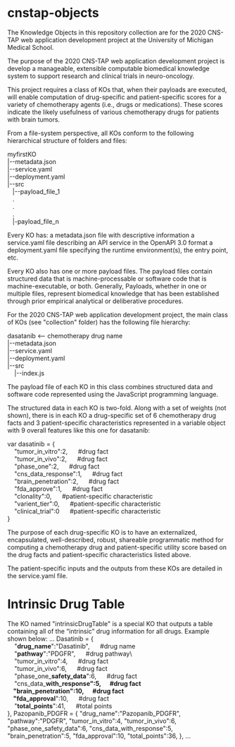 # cnstap-objects
The Knowledge Objects in this repository collection are for the 2020 CNS-TAP web application development project at the University of Michigan Medical School.

The purpose of the 2020 CNS-TAP web application development project is develop a manageable, extensible computable biomedical knowledge system to support research and clinical trials in neuro-oncology.

This project requires a class of KOs that, when their payloads are executed, will enable computation of drug-specific and patient-specific scores for a variety of chemotherapy agents (i.e., drugs or medications). These scores indicate the likely usefulness of various chemotherapy drugs for patients with brain tumors.

From a file-system perspective, all KOs conform to the following hierarchical structure of folders and files:

myfirstKO\
|--metadata.json\
|--service.yaml\
|--deployment.yaml\
|--src\
&nbsp;&nbsp;&nbsp;|--payload_file_1\
&nbsp;&nbsp;&nbsp;.\
&nbsp;&nbsp;&nbsp;.\
&nbsp;&nbsp;&nbsp;.\
&nbsp;&nbsp;&nbsp;|-payload_file_n


Every KO has:
a metadata.json file with descriptive information
a service.yaml file describing an API service in the OpenAPI 3.0 format
a deployment.yaml file specifying the runtime environment(s), the entry point, etc.

Every KO also has one or more payload files. The payload files contain structured data that is machine-processable or software code that is machine-executable, or both. Generally, Payloads, whether in one or multiple files, represent biomedical knowledge that has been established through prior empirical analytical or deliberative procedures.

For the 2020 CNS-TAP web application development project, the main class of KOs (see "collection" folder) has the following file hierarchy:

dasatanib             <-- chemotherapy drug name\
|--metadata.json\
|--service.yaml\
|--deployment.yaml\
|--src\
&nbsp;&nbsp;&nbsp;&nbsp;|--index.js

The payload file of each KO in this class combines structured data and software code represented using the JavaScript programming language.

The structured data in each KO is two-fold. Along with a set of weights (not shown), there is in each KO a drug-specific set of 6 chemotherapy drug facts and 3 patient-specific characteristics represented in a variable object with 9 overall features like this one for dasatanib:

var dasatinib = {\
&nbsp;&nbsp;&nbsp;&nbsp;"tumor_in_vitro":2,    &nbsp;&nbsp;&nbsp;&nbsp; #drug fact\
&nbsp;&nbsp;&nbsp;&nbsp;"tumor_in_vivo":2,     &nbsp;&nbsp;&nbsp;&nbsp; #drug fact\
&nbsp;&nbsp;&nbsp;&nbsp;"phase_one":2,         &nbsp;&nbsp;&nbsp;&nbsp; #drug fact\
&nbsp;&nbsp;&nbsp;&nbsp;"cns_data_response":1, &nbsp;&nbsp;&nbsp;&nbsp; #drug fact\
&nbsp;&nbsp;&nbsp;&nbsp;"brain_penetration":2, &nbsp;&nbsp;&nbsp;&nbsp; #drug fact\
&nbsp;&nbsp;&nbsp;&nbsp;"fda_approve":1,       &nbsp;&nbsp;&nbsp;&nbsp; #drug fact\
&nbsp;&nbsp;&nbsp;&nbsp;"clonality":0,         &nbsp;&nbsp;&nbsp;&nbsp; #patient-specific characteristic\
&nbsp;&nbsp;&nbsp;&nbsp;"varient_tier":0,      &nbsp;&nbsp;&nbsp;&nbsp; #patient-specific characteristic\
&nbsp;&nbsp;&nbsp;&nbsp;"clinical_trial":0     &nbsp;&nbsp;&nbsp;&nbsp; #patient-specific characteristic\
}

The purpose of each drug-specific KO is to have an externalized, encapsulated, well-described, robust, shareable programmatic method for computing a chemotherapy drug and patient-specific utility score based on the drug facts and patient-specific characteristics listed above.

The patient-specific inputs and the outputs from these KOs are detailed in the service.yaml file.


# Intrinsic Drug Table
The KO named "intrinsicDrugTable" is a special KO that outputs a table containing all of the “intrinsic” drug information for all drugs. Example shown below:
...
Dasatinib = {\
&nbsp;&nbsp;&nbsp;&nbsp;"**drug_name**":"Dasatinib",    &nbsp;&nbsp;&nbsp;&nbsp; #drug name\
&nbsp;&nbsp;&nbsp;&nbsp;"**pathway**":"PDGFR",    &nbsp;&nbsp;&nbsp;&nbsp; #drug pathway\  
&nbsp;&nbsp;&nbsp;&nbsp;"tumor_in_vitro":4,   &nbsp;&nbsp;&nbsp;&nbsp; #drug fact\
&nbsp;&nbsp;&nbsp;&nbsp;"tumor_in_vivo":6,    &nbsp;&nbsp;&nbsp;&nbsp; #drug fact\
&nbsp;&nbsp;&nbsp;&nbsp;"phase_one_**safety_data**":6,    &nbsp;&nbsp;&nbsp;&nbsp; #drug fact\
&nbsp;&nbsp;&nbsp;&nbsp;"cns_data_**with_**response":5,   &nbsp;&nbsp;&nbsp;&nbsp; #drug fact\
&nbsp;&nbsp;&nbsp;&nbsp;"brain_penetration":10,   &nbsp;&nbsp;&nbsp;&nbsp; #drug fact\
&nbsp;&nbsp;&nbsp;&nbsp;"fda_approv**al**":10,    &nbsp;&nbsp;&nbsp;&nbsp; #drug fact\
&nbsp;&nbsp;&nbsp;&nbsp;"**total_points**":41,    &nbsp;&nbsp;&nbsp;&nbsp; #total points\
},
Pazopanib_PDGFR = {
   "drug_name":"Pazopanib_PDGFR",
   "pathway":"PDGFR",
   "tumor_in_vitro":4,
   "tumor_in_vivo":6,
   "phase_one_safety_data":6,
   "cns_data_with_response":5,
   "brain_penetration":5,
   "fda_approval":10,
   "total_points":36,
 },
...
